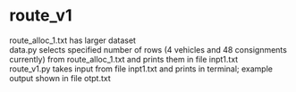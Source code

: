 # route_v1
route_alloc_1.txt has larger dataset\
data.py selects specified number of rows (4 vehicles and 48 consignments currently) from route_alloc_1.txt and prints them in file inpt1.txt\
route_v1.py takes input from file inpt1.txt and prints in terminal; example output shown in file otpt.txt
